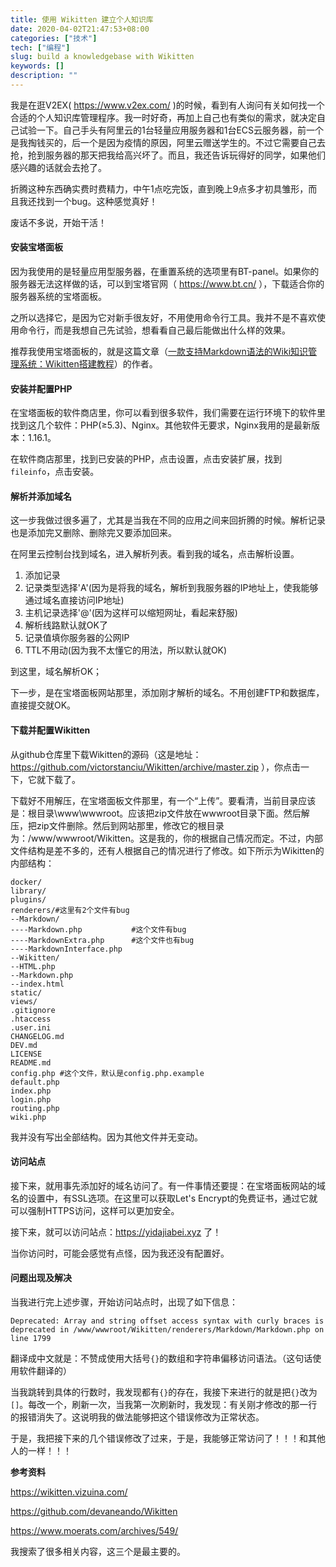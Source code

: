 ```yaml
---
title: 使用 Wikitten 建立个人知识库
date: 2020-04-02T21:47:53+08:00
categories: ["技术"]
tech: ["编程"]
slug: build a knowledgebase with Wikitten
keywords: []
description: ""
---
```


我是在逛V2EX( https://www.v2ex.com/ )的时候，看到有人询问有关如何找一个合适的个人知识库管理程序。我一时好奇，再加上自己也有类似的需求，就决定自己试验一下。自己手头有阿里云的1台轻量应用服务器和1台ECS云服务器，前一个是我掏钱买的，后一个是因为疫情的原因，阿里云赠送学生的。不过它需要自己去抢，抢到服务器的那天把我给高兴坏了。而且，我还告诉玩得好的同学，如果他们感兴趣的话就会去抢了。

折腾这种东西确实费时费精力，中午1点吃完饭，直到晚上9点多才初具雏形，而且我还找到一个bug。这种感觉真好！

废话不多说，开始干活！

#### 安装宝塔面板

因为我使用的是轻量应用型服务器，在重置系统的选项里有BT-panel。如果你的服务器无法这样做的话，可以到宝塔官网（ https://www.bt.cn/ ），下载适合你的服务器系统的宝塔面板。

之所以选择它，是因为它对新手很友好，不用使用命令行工具。我并不是不喜欢使用命令行，而是我想自己先试验，想看看自己最后能做出什么样的效果。

推荐我使用宝塔面板的，就是这篇文章（[一款支持Markdown语法的Wiki知识管理系统：Wikitten搭建教程](https://www.moerats.com/archives/549/)）的作者。

#### 安装并配置PHP

在宝塔面板的软件商店里，你可以看到很多软件，我们需要在运行环境下的软件里找到这几个软件：PHP($\ge$5.3)、Nginx。其他软件无要求，Nginx我用的是最新版本：1.16.1。

在软件商店那里，找到已安装的PHP，点击设置，点击安装扩展，找到`fileinfo`，点击安装。

#### 解析并添加域名

这一步我做过很多遍了，尤其是当我在不同的应用之间来回折腾的时候。解析记录也是添加完又删除、删除完又要添加回来。

在阿里云控制台找到域名，进入解析列表。看到我的域名，点击解析设置。

1. 添加记录
2. 记录类型选择'A'(因为是将我的域名，解析到我服务器的IP地址上，使我能够通过域名直接访问IP地址)
3. 主机记录选择'@'(因为这样可以缩短网址，看起来舒服)
4. 解析线路默认就OK了
5. 记录值填你服务器的公网IP
6. TTL不用动(因为我不太懂它的用法，所以默认就OK)

到这里，域名解析OK；

下一步，是在宝塔面板网站那里，添加刚才解析的域名。不用创建FTP和数据库，直接提交就OK。

#### 下载并配置Wikitten

从github仓库里下载Wikitten的源码（这是地址：https://github.com/victorstanciu/Wikitten/archive/master.zip ），你点击一下，它就下载了。

下载好不用解压，在宝塔面板文件那里，有一个“上传”。要看清，当前目录应该是：根目录\www\wwwroot。应该把zip文件放在wwwroot目录下面。然后解压，把zip文件删除。然后到网站那里，修改它的根目录为：/www/wwwroot/Wikitten。这是我的，你的根据自己情况而定。不过，内部文件结构是差不多的，还有人根据自己的情况进行了修改。如下所示为Wikitten的内部结构：

```
docker/
library/
plugins/
renderers/#这里有2个文件有bug
--Markdown/
----Markdown.php           #这个文件有bug
----MarkdownExtra.php      #这个文件也有bug
----MarkdownInterface.php
--Wikitten/
--HTML.php
--Markdown.php
--index.html
static/
views/
.gitignore
.htaccess
.user.ini
CHANGELOG.md
DEV.md
LICENSE
README.md
config.php #这个文件，默认是config.php.example
default.php
index.php
login.php
routing.php
wiki.php
```

我并没有写出全部结构。因为其他文件并无变动。

#### 访问站点

接下来，就用事先添加好的域名访问了。有一件事情还要提：在宝塔面板网站的域名的设置中，有SSL选项。在这里可以获取Let's Encrypt的免费证书，通过它就可以强制HTTPS访问，这样可以更加安全。

接下来，就可以访问站点：https://yidajiabei.xyz 了！

当你访问时，可能会感觉有点怪，因为我还没有配置好。

#### 问题出现及解决

当我进行完上述步骤，开始访问站点时，出现了如下信息：

```
Deprecated: Array and string offset access syntax with curly braces is deprecated in /www/wwwroot/Wikitten/renderers/Markdown/Markdown.php on line 1799
```

翻译成中文就是：不赞成使用大括号`{}`的数组和字符串偏移访问语法。（这句话使用软件翻译的）

当我跳转到具体的行数时，我发现都有`{}`的存在，我接下来进行的就是把`{}`改为`[]`。每改一个，刷新一次，当我第一次刷新时，我发现：有关刚才修改的那一行的报错消失了。这说明我的做法能够把这个错误修改为正常状态。

于是，我把接下来的几个错误修改了过来，于是，我能够正常访问了！！！和其他人的一样！！！

**参考资料**

https://wikitten.vizuina.com/

https://github.com/devaneando/Wikitten

https://www.moerats.com/archives/549/

我搜索了很多相关内容，这三个是最主要的。